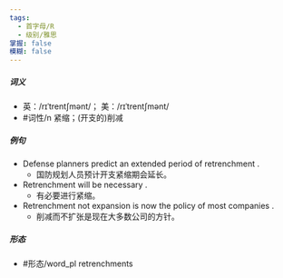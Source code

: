 ```yaml
---
tags:
  - 首字母/R
  - 级别/雅思
掌握: false
模糊: false
---
```

##### 词义
- 英：/rɪˈtrentʃmənt/； 美：/rɪˈtrentʃmənt/
- #词性/n  紧缩；(开支的)削减
##### 例句
- Defense planners predict an extended period of retrenchment .
	- 国防规划人员预计开支紧缩期会延长。
- Retrenchment will be necessary .
	- 有必要进行紧缩。
- Retrenchment not expansion is now the policy of most companies .
	- 削减而不扩张是现在大多数公司的方针。
##### 形态
- #形态/word_pl retrenchments
